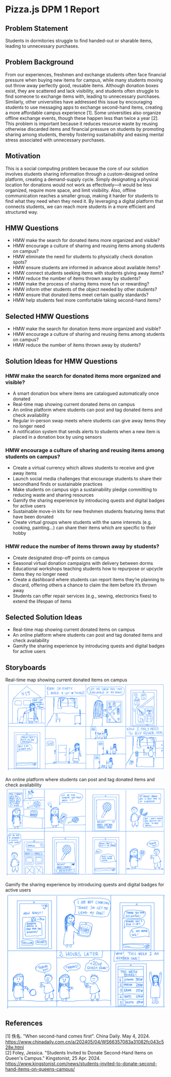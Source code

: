 # Pizza.js DPM 1 Report

## Problem Statement
Students in dormitories struggle to find handed-out or sharable items, leading to unnecessary purchases.

## Problem Background
From our experiences, freshmen and exchange students often face financial pressure when buying new items for campus, while many students moving out throw away perfectly good, reusable items. Although donation boxes exist, they are scattered and lack visibility, and students often struggle to find someone to exchange items with, leading to unnecessary purchases. Similarly, other universities have addressed this issue by encouraging students to use messaging apps to exchange second-hand items, creating a more affordable campus experience [1]. Some universities also organize offline exchange events, though these happen less than twice a year [2]. This problem is important because it reduces resource waste by reusing otherwise discarded items and financial pressure on students by promoting sharing among students, thereby fostering sustainability and easing mental stress associated with unnecessary purchases.

## Motivation
This is a social computing problem because the core of our solution involves students sharing information through a custom-designed online platform, creating a demand-supply cycle. Simply designating a physical location for donations would not work as effectively—it would be less organized, require more space, and limit visibility. Also, offline communication reaches a smaller group, making it harder for students to find what they need when they need it. By leveraging a digital platform that connects students, we can reach more students in a more efficient and structured way.

## HMW Questions
- HMW make the search for donated items more organized and visible?
- HMW encourage a culture of sharing and reusing items among students on campus?
- HMW eliminate the need for students to physically check donation spots?
- HMW ensure students are informed in advance about available items?
- HMW connect students seeking items with students giving away items?
- HMW reduce the number of items thrown away by students?
- HMW make the process of sharing items more fun or rewarding?
- HMW inform other students of the object needed by other students?
- HMW ensure that donated items meet certain quality standards?
- HMW help students feel more comfortable taking second-hand items?

## Selected HMW Questions
- HMW make the search for donation items more organized and visible?
- HMW encourage a culture of sharing and reusing items among students on campus?
- HMW reduce the number of items thrown away by students?

## Solution Ideas for HMW Questions

### HMW make the search for donated items more organized and visible?
- A smart donation box where items are catalogued automatically once donated
- Real-time map showing current donated items on campus
- An online platform where students can post and tag donated items and check availability
- Regular in-person swap meets where students can give away items they no longer need
- A notification system that sends alerts to students when a new item is placed in a donation box by using sensors

### HMW encourage a culture of sharing and reusing items among students on campus?
- Create a virtual currency which allows students to receive and give away items
- Launch social media challenges that encourage students to share their secondhand finds or sustainable practices
- Make students on campus sign a sustainability pledge committing to reducing waste and sharing resources
- Gamify the sharing experience by introducing quests and digital badges for active users
- Sustainable move-in kits for new freshmen students featuring items that have been donated
- Create virtual groups where students with the same interests (e.g. cooking, painting…) can share their items which are specific to their hobby

### HMW reduce the number of items thrown away by students?
- Create designated drop-off points on campus
- Seasonal virtual donation campaigns with delivery between dorms
- Educational workshops teaching students how to repurpose or upcycle items they no longer need
- Create a dashboard where students can report items they’re planning to discard, offering others a chance to claim the item before it’s thrown away
- Students can offer repair services (e.g., sewing, electronics fixes) to extend the lifespan of items

## Selected Solution Ideas
- Real-time map showing current donated items on campus
- An online platform where students can post and tag donated items and check availability
- Gamify the sharing experience by introducing quests and digital badges for active users

## Storyboards
Real-time map showing current donated items on campus
![Real-time Map](images/Solution1.png)

An online platform where students can post and tag donated items and check availability
![Tag and Donate](images/Solution2.png)

Gamify the sharing experience by introducing quests and digital badges for active users
![Gamify the sharing experience](images/Solution3.png)


## References
[1] 佚名. "When second-hand comes first". China Daily. May 4, 2024. https://www.chinadaily.com.cn/a/202405/04/WS66357083a31082fc043c528e.html  
[2] Foley, Jessica. "Students Invited to Donate Second-Hand Items on Queen's Campus." Kingstonist, 25 Apr. 2024. https://www.kingstonist.com/news/students-invited-to-donate-second-hand-items-on-queens-campus/
